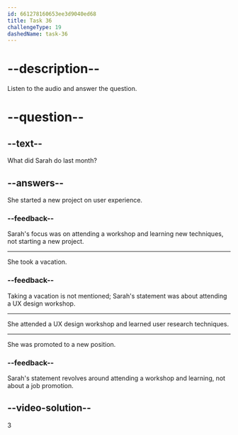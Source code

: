 ```yaml
---
id: 661278160653ee3d9040ed68
title: Task 36
challengeType: 19
dashedName: task-36
---
```


<!--
AUDIO REFERENCE:
Sarah: Nice work! I also attended a UX design workshop last month. I learned some great techniques for user research. I've applied them to our project, and it helped improve the user experience.
-->

# --description--

Listen to the audio and answer the question.

# --question--

## --text--

What did Sarah do last month?

## --answers--

She started a new project on user experience.

### --feedback--

Sarah's focus was on attending a workshop and learning new techniques, not starting a new project.

---

She took a vacation.

### --feedback--

Taking a vacation is not mentioned; Sarah's statement was about attending a UX design workshop.

---

She attended a UX design workshop and learned user research techniques.

---

She was promoted to a new position.

### --feedback--

Sarah's statement revolves around attending a workshop and learning, not about a job promotion.

## --video-solution--

3
